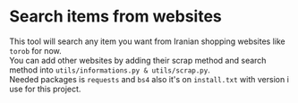 # Search items from websites

This tool will search any item you want from Iranian shopping websites like `torob` for now.\
You can add other websites by adding their scrap method and search method into `utils/informations.py & utils/scrap.py`.\
Needed packages is `requests` and `bs4` also it's on `install.txt` with version i use for this project.